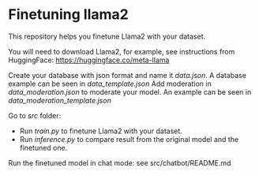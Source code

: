 # Finetuning llama2

This repository helps you finetune Llama2 with your dataset.

You will need to download Llama2, for example, see instructions from HuggingFace: https://huggingface.co/meta-llama

Create your database with json format and name it *data.json*. A database example can be seen in *data_template.json*
Add moderation in *data_moderation.json* to moderate your model. An example can be seen in *data_moderation_template.json*

Go to *src* folder:
- Run *train.py* to finetune Llama2 with your dataset.
- Run *inference.py* to compare result from the original model and the finetuned one.

Run the finetuned model in chat mode: see src/chatbot/README.md